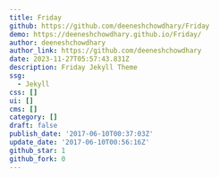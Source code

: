 ```yaml
---
title: Friday
github: https://github.com/deeneshchowdhary/Friday
demo: https://deeneshchowdhary.github.io/Friday/
author: deeneshchowdhary
author_link: https://github.com/deeneshchowdhary
date: 2023-11-27T05:57:43.831Z
description: Friday Jekyll Theme
ssg:
  - Jekyll
css: []
ui: []
cms: []
category: []
draft: false
publish_date: '2017-06-10T00:37:03Z'
update_date: '2017-06-10T00:56:16Z'
github_star: 1
github_fork: 0
---
```

